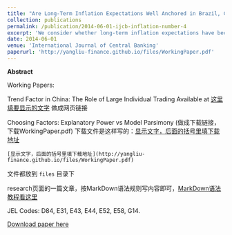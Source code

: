 ```yaml
---
title: "Are Long-Term Inflation Expectations Well Anchored in Brazil, Chile, and Mexico?"
collection: publications
permalink: /publication/2014-06-01-ijcb-inflation-number-4
excerpt: 'We consider whether long-term inflation expectations have become better anchored in Brazil, Chile, and Mexico, using both survey- and financial-market-based measures. This paper is the first to examine the evidence from Brazil and Mexico. We find that inflation expectations have become much better anchored over the past decade in all three countries.'
date: 2014-06-01
venue: 'International Journal of Central Banking'
paperurl: 'http://yangliu-finance.github.io/files/WorkingPaper.pdf'
---
```


**Abstract**

Working Papers:

Trend Factor in China: The Role of Large Individual Trading
Available at [这里填要显示的文字](https://ssrn.com/abstract=3402038) 做成网页链接

Choosing Factors: Explanatory Power vs Model Parsimony (做成下载链接，下载WorkingPaper.pdf)
下载文件是这样写的：[显示文字，后面的括号里填下载地址](http://yangliu-finance.github.io/files/WorkingPaper.pdf)  
```
[显示文字，后面的括号里填下载地址](http://yangliu-finance.github.io/files/WorkingPaper.pdf)  
```

文件都放到 `files` 目录下

research页面的一篇文章，按MarkDown语法规则写内容即可，[MarkDown语法教程看这里](http://xianbai.me/learn-md/article/about/readme.html)

JEL Codes: D84, E31, E43, E44, E52, E58, G14.

[Download paper here](https://www.ijcb.org/journal/ijcb14q2a14.htm)


